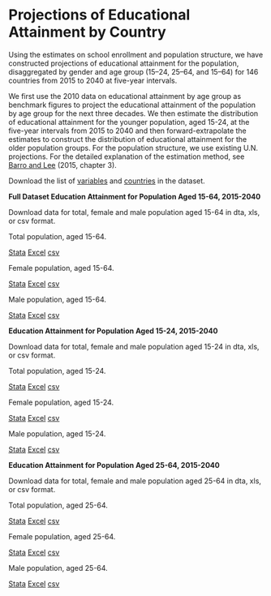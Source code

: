 ﻿# Projections of Educational Attainment by Country
Using the estimates on school enrollment and population structure, we have constructed projections of educational attainment for the population, disaggregated by gender and age group (15–24, 25–64, and 15–64) for 146 countries from 2015 to 2040 at five-year intervals.

We first use the 2010 data on educational attainment by age group as benchmark figures to project the educational attainment of the population by age group for the next three decades. We then estimate the distribution of educational attainment for the younger population, aged 15-24, at the five-year intervals from 2015 to 2040 and then forward-extrapolate the estimates to construct the distribution of educational attainment for the older population groups. For the population structure, we use existing U.N. projections. For the detailed explanation of the estimation method, see  [Barro and Lee](http://www.amazon.com/Education-Matters-Global-Schooling-Century/dp/0199379238/ref=sr_1_1?ie=UTF8&qid=1435965474&sr=8-1&keywords=Education+Matters%3A+Global+Schooling+Gains+from+the+19th+to+the+21st+Century)  (2015, chapter 3).

Download the list of  [variables](/OUP/OUPDefi.md)  and [countries](/OUP/OUPList.md)  in the dataset.

**Full Dataset
Education Attainment for Population Aged 15-64, 2015-2040**

Download data for total, female and male population aged 15-64 in dta, xls, or csv format.

Total population, aged 15-64.

[Stata](/OUP/OUP_proj_MF1564_v1.dta) [Excel](/OUP/OUP_proj_MF1564_v1.xls) [csv](/OUP/OUP_proj_MF1564_v1.csv)

Female population, aged 15-64.

[Stata](/OUP/OUP_proj_F1564_v1.dta) [Excel](/OUP/OUP_proj_F1564_v1.xls) [csv](/OUP/OUP_proj_F1564_v1.csv)

Male population, aged 15-64.

[Stata](/OUP/OUP_proj_M1564_v1.dta) [Excel](/OUP/OUP_proj_M1564_v1.xls) [csv](/OUP/OUP_proj_M1564_v1.csv)

**Education Attainment for Population Aged 15-24, 2015-2040**

Download data for total, female and male population aged 15-24 in dta, xls, or csv format.

Total population, aged 15-24.

[Stata](/OUP/OUP_proj_MF1524_v1.dta) [Excel](/OUP/OUP_proj_MF1524_v1.xls) [csv](/OUP/OUP_proj_MF1524_v1.csv)

Female population, aged 15-24.

[Stata](/OUP/OUP_proj_F1524_v1.dta) [Excel](/OUP/OUP_proj_F1524_v1.xls) [csv](/OUP/OUP_proj_F1524_v1.csv)

Male population, aged 15-24.

[Stata](/OUP/OUP_proj_M1524_v1.dta) [Excel](/OUP/OUP_proj_M1524_v1.xls) [csv](/OUP/OUP_proj_M1524_v1.csv)

**Education Attainment for Population Aged 25-64, 2015-2040**

Download data for total, female and male population aged 25-64 in dta, xls, or csv format.

Total population, aged 25-64.

[Stata](/OUP/OUP_proj_MF2564_v1.dta) [Excel](/OUP/OUP_proj_MF2564_v1.xls) [csv](/OUP/OUP_proj_MF2564_v1.csv)

Female population, aged 25-64.

[Stata](/OUP/OUP_proj_F2564_v1.dta) [Excel](/OUP/OUP_proj_F2564_v1.xls) [csv](/OUP/OUP_proj_F2564_v1.csv)

Male population, aged 25-64.

[Stata](/OUP/OUP_proj_M2564_v1.dta) [Excel](/OUP/OUP_proj_M2564_v1.xls) [csv](/OUP/OUP_proj_M2564_v1.csv)
